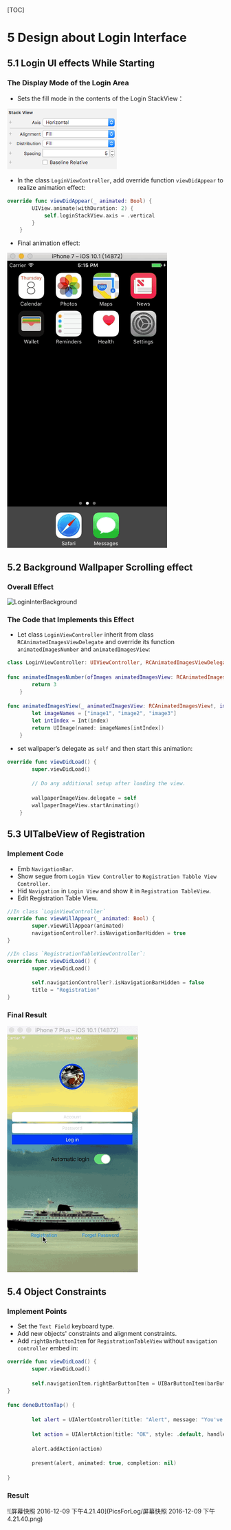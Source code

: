 [TOC]

# 5 Design about Login Interface

## 5.1 Login UI effects While Starting

### The Display Mode of the Login Area

* Sets the fill mode in the contents of the Login StackView：

![StackViewFillMode](PicsForLog/StackViewFillMode.png)

* In the class `LoginViewController`, add override function `viewDidAppear` to realize animation effect:

```swift
override func viewDidAppear(_ animated: Bool) {
        UIView.animate(withDuration: 2) {
            self.loginStackView.axis = .vertical
        }
    }
```

* Final animation effect:

![StackView](PicsForLog/StackView.gif)

## 5.2 Background Wallpaper Scrolling effect

### Overall Effect

![LoginInterBackground](PicsForLog/LoginInterBackground.gif)

### The Code that Implements this Effect

* Let class `LoginViewController` inherit from class `RCAnimatedImagesViewDelegate` and override its function `animatedImagesNumber` and `animatedImagesView`:

```swift
class LoginViewController: UIViewController, RCAnimatedImagesViewDelegate

func animatedImagesNumber(ofImages animatedImagesView: RCAnimatedImagesView!) -> UInt {
        return 3
    }
    
func animatedImagesView(_ animatedImagesView: RCAnimatedImagesView!, imageAt index: UInt) -> UIImage! {
        let imageNames = ["image1", "image2", "image3"]
        let intIndex = Int(index)
        return UIImage(named: imageNames[intIndex])
    }
```

* set wallpaper’s delegate as `self` and then start this animation:

```swift
override func viewDidLoad() {
        super.viewDidLoad()

        // Do any additional setup after loading the view.
        
        wallpaperImageView.delegate = self
        wallpaperImageView.startAnimating()
    }
```

## 5.3 UITalbeView of Registration

### Implement Code

* Emb `NavigationBar`.
* Show segue from `Login View Controller` to `Registration Tabble View Controller`.
* Hid `Navigation` in `Login View` and show it in `Registration TableView`.
* Edit Registration Table View.


```swift
//In class `LoginViewController`
override func viewWillAppear(_ animated: Bool) {
        super.viewWillAppear(animated)
        navigationController?.isNavigationBarHidden = true
}
```

```swift
//In class `RegistrationTableViewController`:
override func viewDidLoad() {
        super.viewDidLoad()

        self.navigationController?.isNavigationBarHidden = false
        title = "Registration"
}
```

### Final Result

![RegistrationTableView](PicsForLog/RegistrationTableView.gif)

## 5.4 Object Constraints

### Implement Points

* Set the `Text Field` keyboard type.
* Add new objects' constraints and alignment constraints.
* Add `rightBarButtonItem` for `RegistrationTableView` without `navigation controller` embed in:

```swift
override func viewDidLoad() {
        super.viewDidLoad()

        self.navigationItem.rightBarButtonItem = UIBarButtonItem(barButtonSystemItem: UIBarButtonSystemItem.done, target: self, action: #selector(RegistrationTableViewController.doneButtonTap))
}

func doneButtonTap() {
        
        let alert = UIAlertController(title: "Alert", message: "You've tapped up on the Done Button", preferredStyle: .alert)
        
        let action = UIAlertAction(title: "OK", style: .default, handler: nil)
        
        alert.addAction(action)
        
        present(alert, animated: true, completion: nil)

}
```

### Result

![屏幕快照 2016-12-09 下午4.21.40](PicsForLog/屏幕快照 2016-12-09 下午4.21.40.png)